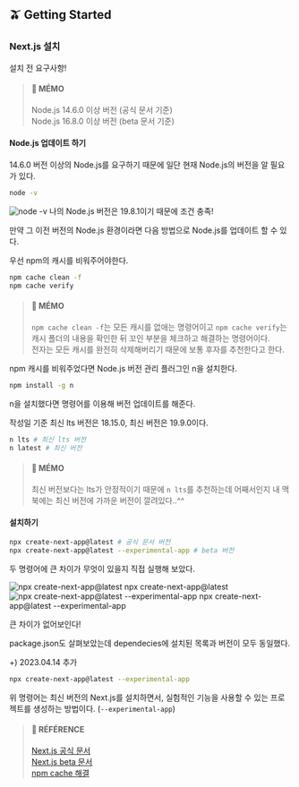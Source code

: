 ## 🫒 Getting Started

### Next.js 설치

설치 전 요구사항!

> #### 🍒 MÉMO
> Node.js 14.6.0 이상 버전 (공식 문서 기준)  
> Node.js 16.8.0 이상 버전 (beta 문서 기준)

#### **Node.js 업데이트 하기**

14.6.0 버전 이상의 Node.js를 요구하기 때문에 일단 현재 Node.js의 버전을 알 필요가 있다.

```bash
node -v
```

![node -v](https://img1.daumcdn.net/thumb/R1280x0/?scode=mtistory2&fname=https%3A%2F%2Fblog.kakaocdn.net%2Fdn%2FbRbOe6%2Fbtr9zNLqHbO%2F3IDEAI7ccpv07LPSNaz8Hk%2Fimg.png)
나의 Node.js 버전은 19.8.1이기 때문에 조건 충족!

만약 그 이전 버전의 Node.js 환경이라면 다음 방법으로 Node.js를 업데이트 할 수 있다.

우선 npm의 캐시를 비워주어야한다.

```bash
npm cache clean -f
npm cache verify
```

> #### 🍒 MÉMO
> `npm cache clean -f`는 모든 캐시를 없애는 명령어이고 `npm cache verify`는 캐시 폴더의 내용을 확인한 뒤 꼬인 부분을 체크하고 해결하는 명령어이다.  
> 전자는 모든 캐시를 완전히 삭제해버리기 때문에 보통 후자를 추천한다고 한다.

npm 캐시를 비워주었다면 Node.js 버전 관리 플러그인 n을 설치한다.

```bash
npm install -g n
```

n을 설치했다면 명령어를 이용해 버전 업데이트를 해준다.

작성일 기준 최신 lts 버전은 18.15.0, 최신 버전은 19.9.0이다.

```bash
n lts # 최신 lts 버전
n latest # 최신 버전
```

> #### 🍒 MÉMO
> 최신 버전보다는 lts가 안정적이기 때문에 `n lts`를 추천하는데 어째서인지 내 맥북에는 최신 버전에 가까운 버전이 깔려있다..^^

#### **설치하기**

```bash
npx create-next-app@latest # 공식 문서 버전
npx create-next-app@latest --experimental-app # beta 버전
```

두 명령어에 큰 차이가 무엇이 있을지 직접 실행해 보았다.

![npx create-next-app@latest](https://img1.daumcdn.net/thumb/R1280x0/?scode=mtistory2&fname=https%3A%2F%2Fblog.kakaocdn.net%2Fdn%2FbiSOE9%2Fbtr9AatfYon%2FKhBAabj889R274kuxodja1%2Fimg.png)
npx create-next-app@latest
![npx create-next-app@latest --experimental-app](https://img1.daumcdn.net/thumb/R1280x0/?scode=mtistory2&fname=https%3A%2F%2Fblog.kakaocdn.net%2Fdn%2F8Gihc%2Fbtr9BY6Dso2%2FmAJklFutiTpK1zkkiFQ9LK%2Fimg.png)
npx create-next-app@latest --experimental-app

큰 차이가 없어보인다!

package.json도 살펴보았는데 dependecies에 설치된 목록과 버전이 모두 동일했다.

+) 2023.04.14 추가

```bash
npx create-next-app@latest --experimental-app
```

위 명령어는 최신 버전의 Next.js를 설치하면서, 실험적인 기능을 사용할 수 있는 프로젝트를 생성하는 방법이다. (`--experimental-app`)

> #### 🐰 RÉFÉRENCE
> [Next.js 공식 문서](https://nextjs.org/docs "Next.js 공식 문서")  
> [Next.js beta 문서](https://beta.nextjs.org/docs/installation "Next.js beta 문서")  
> [npm cache 해결](https://icerabbit.tistory.com/78 "npm cache 해결")
